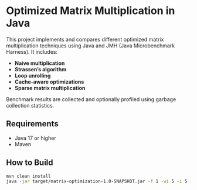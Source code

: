 # Optimized Matrix Multiplication in Java

This project implements and compares different optimized matrix multiplication techniques using Java and JMH (Java Microbenchmark Harness). It includes:

- **Naive multiplication**
- **Strassen’s algorithm**
- **Loop unrolling**
- **Cache-aware optimizations**
- **Sparse matrix multiplication**

Benchmark results are collected and optionally profiled using garbage collection statistics.

## Requirements

- Java 17 or higher
- Maven

## How to Build

```bash
mvn clean install
java -jar target/matrix-optimization-1.0-SNAPSHOT.jar -f 1 -wi 5 -i 5 -prof gc -rff result.csv -rf csv
```
